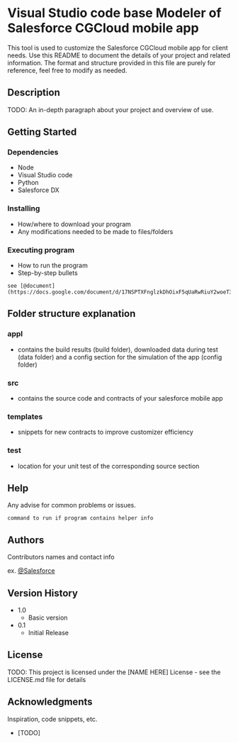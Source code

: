 # Visual Studio code base Modeler of Salesforce CGCloud mobile app

This tool is used to customize the Salesforce CGCloud mobile app for client needs.
Use this README to document the details of your project and related information. The format and structure provided in this file are purely for reference, feel free to modify as needed.

## Description

TODO: An in-depth paragraph about your project and overview of use.

## Getting Started

### Dependencies

* Node
* Visual Studio code
* Python
* Salesforce DX

### Installing

* How/where to download your program
* Any modifications needed to be made to files/folders

### Executing program

* How to run the program
* Step-by-step bullets
```
see [@document](https://docs.google.com/document/d/17NSPTXFnglzkDhOixF5qUaRwRiuY2woeT3DmM6coxC0/edit#heading=h.s9auy9z21lwm)
```

## Folder structure explanation

### appl

* contains the build results (build folder), downloaded data during test (data folder) and a config section for the simulation of the app (config folder)

### src

* contains the source code and contracts of your salesforce mobile app

### templates

* snippets for new contracts to improve customizer efficiency

### test

* location for your unit test of the corresponding source section

## Help

Any advise for common problems or issues.
```
command to run if program contains helper info
```

## Authors

Contributors names and contact info

ex. [@Salesforce](https://salesforce.com)

## Version History

* 1.0
    * Basic version
* 0.1
    * Initial Release

## License

TODO: This project is licensed under the [NAME HERE] License - see the LICENSE.md file for details

## Acknowledgments

Inspiration, code snippets, etc.
* [TODO]
